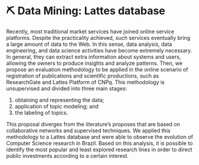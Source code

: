 # :pick: Data Mining: Lattes database

Recently, most traditional market services have joined online service platforms. Despite the practicality achieved, such services eventually bring a large amount of data to the Web. In this sense, data analysis, data engineering, and data science activities have become extremely necessary. In general, they can extract extra information about systems and users, allowing the owners to produce insights and analyze patterns. Then, we propose an evaluation methodology to be applied in the online scenario of registration of publications and scientific productions, such as ResearchGate and Lattes Platform of CNPq. This methodology is unsupervised and divided into three main stages:

1. obtaining and representing the data;
1. application of topic modeling; and
1. the labeling of topics.

This proposal diverges from the literature’s proposes that are based on collaborative networks and supervised techniques. We applied this methodology to a Lattes database and were able to observe the evolution of Computer Science research in Brazil. Based on this analysis, it is possible to identify the most popular and least explored research lines in order to direct public investments according to a certain interest.
